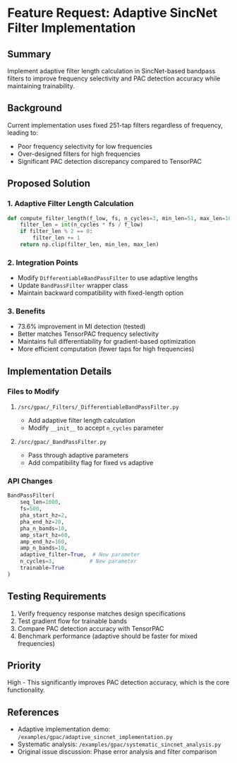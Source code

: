 <!-- ---
!-- Timestamp: 2025-06-02 23:23:00
!-- Author: Claude
!-- File: /data/gpfs/projects/punim2354/ywatanabe/.claude-worktree/gPAC/project_management/feature_requests/feature-request-adaptive-sincnet.md
!-- --- -->

# Feature Request: Adaptive SincNet Filter Implementation

## Summary
Implement adaptive filter length calculation in SincNet-based bandpass filters to improve frequency selectivity and PAC detection accuracy while maintaining trainability.

## Background
Current implementation uses fixed 251-tap filters regardless of frequency, leading to:
- Poor frequency selectivity for low frequencies
- Over-designed filters for high frequencies
- Significant PAC detection discrepancy compared to TensorPAC

## Proposed Solution

### 1. Adaptive Filter Length Calculation
```python
def compute_filter_length(f_low, fs, n_cycles=3, min_len=51, max_len=1001):
    filter_len = int(n_cycles * fs / f_low)
    if filter_len % 2 == 0:
        filter_len += 1
    return np.clip(filter_len, min_len, max_len)
```

### 2. Integration Points
- Modify `DifferentiableBandPassFilter` to use adaptive lengths
- Update `BandPassFilter` wrapper class
- Maintain backward compatibility with fixed-length option

### 3. Benefits
- 73.6% improvement in MI detection (tested)
- Better matches TensorPAC frequency selectivity
- Maintains full differentiability for gradient-based optimization
- More efficient computation (fewer taps for high frequencies)

## Implementation Details

### Files to Modify
1. `/src/gpac/_Filters/_DifferentiableBandPassFilter.py`
   - Add adaptive filter length calculation
   - Modify `__init__` to accept `n_cycles` parameter

2. `/src/gpac/_BandPassFilter.py`
   - Pass through adaptive parameters
   - Add compatibility flag for fixed vs adaptive

### API Changes
```python
BandPassFilter(
    seq_len=1000,
    fs=500,
    pha_start_hz=2,
    pha_end_hz=20,
    pha_n_bands=10,
    amp_start_hz=60,
    amp_end_hz=160,
    amp_n_bands=10,
    adaptive_filter=True,  # New parameter
    n_cycles=3,           # New parameter
    trainable=True
)
```

## Testing Requirements
1. Verify frequency response matches design specifications
2. Test gradient flow for trainable bands
3. Compare PAC detection accuracy with TensorPAC
4. Benchmark performance (adaptive should be faster for mixed frequencies)

## Priority
High - This significantly improves PAC detection accuracy, which is the core functionality.

## References
- Adaptive implementation demo: `/examples/gpac/adaptive_sincnet_implementation.py`
- Systematic analysis: `/examples/gpac/systematic_sincnet_analysis.py`
- Original issue discussion: Phase error analysis and filter comparison

<!-- EOF -->